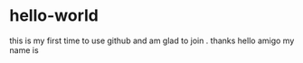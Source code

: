 # hello-world
this is my first time to use github and am glad to join .
thanks
hello amigo my name is
